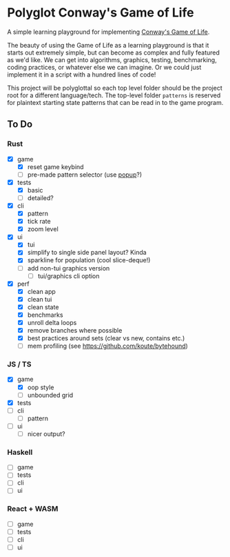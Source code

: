 # Polyglot Conway's Game of Life

A simple learning playground for implementing [Conway's Game of Life](https://en.wikipedia.org/wiki/Conway%27s_Game_of_Life).

The beauty of using the Game of Life as a learning playground is that it starts out extremely simple, but can become as complex and fully featured as we'd like. We can get into algorithms, graphics, testing, benchmarking, coding practices, or whatever else we can imagine. Or we could just implement it in a script with a hundred lines of code!

This project will be polyglottal so each top level folder should be the project root for a different language/tech. The top-level folder `patterns` is reserved for plaintext starting state patterns that can be read in to the game program.

## To Do

### Rust

- [x] game
  - [x] reset game keybind
  - [ ] pre-made pattern selector (use [popup](https://github.com/ratatui-org/ratatui/blob/main/examples/popup.rs)?)
- [x] tests
  - [x] basic
  - [ ] detailed?
- [x] cli
  - [x] pattern
  - [x] tick rate
  - [x] zoom level
- [x] ui
  - [x] tui
  - [x] simplify to single side panel layout? Kinda
  - [x] sparkline for population (cool slice-deque!)
  - [ ] add non-tui graphics version
    - [ ] tui/graphics cli option
- [x] perf
  - [x] clean app
  - [x] clean tui
  - [x] clean state
  - [x] benchmarks
  - [x] unroll delta loops
  - [x] remove branches where possible
  - [x] best practices around sets (clear vs new, contains etc.)
  - [ ] mem profiling (see <https://github.com/koute/bytehound>)

### JS / TS

- [x] game
  - [x] oop style
  - [ ] unbounded grid
- [x] tests
- [ ] cli
  - [ ] pattern
- [ ] ui
  - [ ] nicer output?

### Haskell

- [ ] game
- [ ] tests
- [ ] cli
- [ ] ui

### React + WASM

- [ ] game
- [ ] tests
- [ ] cli
- [ ] ui

